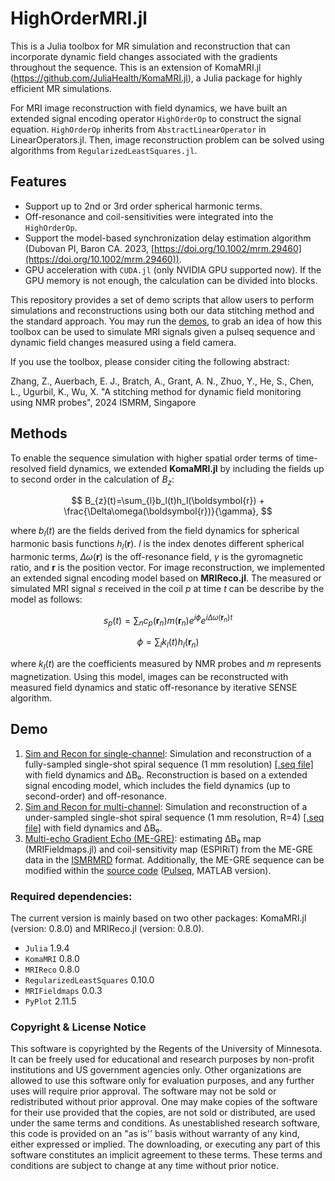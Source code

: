 # HighOrderMRI.jl

This is a Julia toolbox for MR simulation and reconstruction that can incorporate dynamic field changes associated with the gradients throughout the sequence.
This is an extension of KomaMRI.jl (https://github.com/JuliaHealth/KomaMRI.jl), a Julia package for highly efficient MR simulations.

For MRI image reconstruction with field dynamics, we have built an extended signal encoding operator `HighOrderOp` to construct the signal equation. `HighOrderOp` inherits from `AbstractLinearOperator` in LinearOperators.jl. Then, image reconstruction problem can be solved using algorithms from `RegularizedLeastSquares.jl`.

## Features

* Support up to 2nd or 3rd order spherical harmonic terms.
* Off-resonance and coil-sensitivities were integrated into the `HighOrderOp`.
* Support the model-based synchronization delay estimation algorithm (Dubovan PI, Baron CA. 2023, [https://doi.org/10.1002/mrm.29460](https://doi.org/10.1002/mrm.29460)).
* GPU acceleration with `CUDA.jl` (only NVIDIA GPU supported now). If the GPU memory is not enough, the calculation can be divided into blocks.

This repository provides a set of demo scripts that allow users to perform simulations and reconstructions using both our data stitching method and the standard approach.
You may run the [demos](https://github.com/BennyZhang-Codes/HighOrderMRI/blob/master/demo), to grab an idea of how this toolbox can be used to simulate MRI signals given a pulseq sequence and dynamic field changes measured using a field camera.

If you use the toolbox, please consider citing the following abstract:

Zhang, Z., Auerbach, E. J., Bratch, A., Grant, A. N., Zhuo, Y., He, S., Chen, L., Ugurbil, K., Wu, X. "A stitching method for dynamic field monitoring using NMR probes", 2024 ISMRM, Singapore

## Methods

To enable the sequence simulation with higher spatial order terms of time-resolved field dynamics, we extended **KomaMRI.jl**  by including the fields up to second order in the calculation of $B_{z}$:

$$
B_{z}(t)=\sum_{l}b_l(t)h_l(\boldsymbol{r}) + \frac{\Delta\omega(\boldsymbol{r})}{\gamma},
$$

where $b_l(t)$ are the fields derived from the field dynamics for spherical harmonic basis functions $h_l(\boldsymbol{r})$. $l$ is the index denotes different spherical harmonic terms, $\Delta\omega(\boldsymbol{r})$ is the off-resonance field, $\gamma$ is the gyromagnetic ratio, and $\boldsymbol{r}$ is the position vector.
For image reconstruction, we implemented an extended signal encoding model based on **MRIReco.jl**. The measured or simulated MRI signal $s$ received in the coil $p$ at time $t$ can be describe by the model as follows:

$$
{s}_p(t)={\sum_n}{c}_p\left({\boldsymbol r}_n\right)m\left({\boldsymbol r}_n\right) {e}^{i \phi}{e}^{i\Delta \omega \left({\boldsymbol r}_n\right){t}}
$$

$$
\phi = {\sum_{l}}{k}_l\left({t} \right){h}_l\left({\boldsymbol r}_n\right)
$$

where $k_l(t)$ are the coefficients measured by NMR probes and $m$ represents magnetization. Using this model, images can be reconstructed with measured field dynamics and static off-resonance by iterative SENSE algorithm.

## Demo

1. [Sim and Recon for single-channel](https://github.com/BennyZhang-Codes/HighOrderMRI/tree/master/demo/SingleChannel): Simulation and reconstruction of a fully-sampled single-shot spiral sequence (1 mm resolution) [[.seq file]](https://github.com/BennyZhang-Codes/HighOrderMRI/blob/master/demo/SingleChannel/1mm_R1.seq) with field dynamics and ΔB₀. Reconstruction is based on a extended signal encoding model, which includes the field dynamics (up to second-order) and off-resonance.
2. [Sim and Recon for multi-channel](https://github.com/BennyZhang-Codes/HighOrderMRI/tree/master/demo/MultiChannel): Simulation and reconstruction of a under-sampled single-shot spiral sequence (1 mm resolution, R=4) [[.seq file]](https://github.com/BennyZhang-Codes/HighOrderMRI/blob/master/demo/MultiChannel/xw_sp2d_7T-1mm-200-r4-noSync-fa90.seq) with field dynamics and ΔB₀.
3. [Multi-echo Gradient Echo (ME-GRE)](https://github.com/BennyZhang-Codes/HighOrderMRI/blob/master/demo/Muti-echo_GRE): estimating ΔB₀ map (MRIFieldmaps.jl) and coil-sensitivity map (ESPIRiT) from the ME-GRE data in the [ISMRMRD](https://github.com/ismrmrd/ismrmrd) format. Additionally, the ME-GRE sequence can be modified within the [source code](https://github.com/BennyZhang-Codes/HighOrderMRI/blob/master/demo/Muti-echo_GRE/pulseq) ([Pulseq](https://github.com/pulseq/pulseq), MATLAB version).

### Required dependencies:

The current version is mainly based on two other packages: KomaMRI.jl (version: 0.8.0) and MRIReco.jl (version: 0.8.0).

- `Julia` 1.9.4
- `KomaMRI` 0.8.0
- `MRIReco` 0.8.0
- `RegularizedLeastSquares` 0.10.0
- `MRIFieldmaps` 0.0.3
- `PyPlot` 2.11.5

### Copyright & License Notice

This software is copyrighted by the Regents of the University of Minnesota. It can be freely used for educational and research purposes by non-profit institutions and US government agencies only.
Other organizations are allowed to use this software only for evaluation purposes, and any further uses will require prior approval. The software may not be sold or redistributed without prior approval.
One may make copies of the software for their use provided that the copies, are not sold or distributed, are used under the same terms and conditions.
As unestablished research software, this code is provided on an "as is'' basis without warranty of any kind, either expressed or implied.
The downloading, or executing any part of this software constitutes an implicit agreement to these terms. These terms and conditions are subject to change at any time without prior notice.
